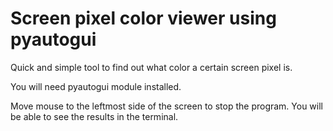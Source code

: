 # Screen pixel color viewer using pyautogui

Quick and simple tool to find out what color a certain screen pixel is.

You will need pyautogui module installed.

Move mouse to the leftmost side of the screen to stop the program. You will be able to see the results in the terminal.
